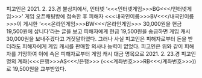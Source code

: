 피고인은 2021. 2. 23.경 불상지에서, 인터넷 ‘<<<인터넷게임>>>BG<<</인터넷게임>>>' 게임 오픈채팅방에 접속한 후 피해자 <<<내국인이름>>>BV<<</내국인이름>>>이 게시한 ‘<<<온라인게임>>>BW<<</온라인게임>>> 30,000원을 현금 19,500원에 삽니다'라는 글을 보고 피해자에게 현금 19,500원을 송금하면 게임 캐시 30,000원을 보내주겠다고 거짓말하였다.
그러나 사실 피고인은 피해자로부터 돈을 받더라도 피해자에게 게임 캐시를 판매할 의사나 능력이 없었다.
피고인은 위와 같이 피해자를 기망하여 이에 속은 피해자로부터 게임 캐시 대금 명목으로 2021. 2. 23.경 피고인 명의 계좌(<<<은행>>>AS<<</은행>>> (<<<계좌번호>>>RB<<</계좌번호>>>))로 19,500원을 교부받았다.
